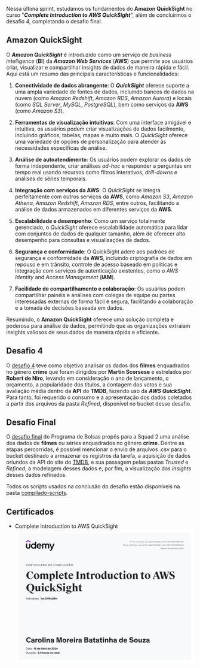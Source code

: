 Nessa última sprint, estudamos os fundamentos do **Amazon QuickSight** no curso "***Complete Introduction to AWS QuickSight***", além de concluirmos o desafio 4, completando o desafio final.

## **Amazon QuickSight**

O ***Amazon QuickSight*** é introduzido como  um serviço de *business intelligence* (**BI**) da ***Amazon Web Services*** (**AWS**) que permite aos usuários criar, visualizar e compartilhar insights de dados de maneira rápida e fácil. Aqui está um resumo das principais características e funcionalidades:

1. **Conectividade de dados abrangente**: O ***QuickSight*** oferece suporte a uma ampla variedade de fontes de dados, incluindo bancos de dados na nuvem (como *Amazon Redshift*, *Amazon RDS*, *Amazon Aurora*) e locais (como *SQL Server*, *MySQL*, *PostgreSQL*), bem como serviços da **AWS** (como *Amazon S3*).

2. **Ferramentas de visualização intuitivas**: Com uma interface amigável e intuitiva, os usuários podem criar visualizações de dados facilmente, incluindo gráficos, tabelas, mapas e muito mais. O *QuickSight* oferece uma variedade de opções de personalização para atender às necessidades específicas de análise.

3. **Análise de autoatendimento**: Os usuários podem explorar os dados de forma independente, criar análises *ad-hoc* e responder a perguntas em tempo real usando recursos como filtros interativos, *drill-downs* e análises de séries temporais.

4. **Integração com serviços da AWS**: O *QuickSight* se integra perfeitamente com outros serviços da **AWS**, como *Amazon S3*, *Amazon Athena*, *Amazon Redshift*, *Amazon RDS*, entre outros, facilitando a análise de dados armazenados em diferentes serviços da **AWS**.

5. **Escalabilidade e desempenho**: Como um serviço totalmente gerenciado, o *QuickSight* oferece escalabilidade automática para lidar com conjuntos de dados de qualquer tamanho, além de oferecer alto desempenho para consultas e visualizações de dados.

6. **Segurança e conformidade**: O QuickSight adere aos padrões de segurança e conformidade da **AWS**, incluindo criptografia de dados em repouso e em trânsito, controle de acesso baseado em políticas e integração com serviços de autenticação existentes, como o *AWS Identity* and *Access Management* (**IAM**).

7. **Facilidade de compartilhamento e colaboração**: Os usuários podem compartilhar painéis e análises com colegas de equipe ou partes interessadas externas de forma fácil e segura, facilitando a colaboração e a tomada de decisões baseada em dados.

Resumindo, o **Amazon QuickSight** oferece uma solução completa e poderosa para análise de dados, permitindo que as organizações extraiam insights valiosos de seus dados de maneira rápida e eficiente.

## Desafio 4

O [desafio 4](desafio/analise_carolina.sou_2024-04-24T19_44_51.pdf) teve como objetivo analisar os dados dos **filmes** enquadrados no gênero **crime** que foram dirigidos por **Martin Scorsese** e estrelados por **Robert de Niro**, levando em consideração o ano de lançamento, o orçamento, a popularidade dos títulos, a  contagem dos votos e sua avaliação média dentro da **API** do **TMDB**, fazendo uso da ***AWS QuickSight***. Para tanto, foi requerido o consumo e a apresentação dos dados coletados a partir dos arquivos da pasta *Refined*, disponível no bucket desse desafio.


## **Desafio Final**

O [desafio final](evidencias/desafio-final/) do Programa de Bolsas propôs para a Squad 2 uma análise dos dados de **filmes** ou séries enquadrados no gênero **crime**. Dentre as etapas percorridas, é possível mencionar o envio de arquivos .csv para o bucket destinado a armazenar os registros da tarefa, a aquisição de dados oriundos da API do site do [TMDB](https://www.themoviedb.org/?language=pt-BR), e sua passagem pelas pastas *Trusted* e *Refined*, a modelagem desses dados e, por fim, a visualização dos *insights* desses dados refinados.

Todos os scripts usados na conclusão do desafio estão disponíveis na pasta [compilado-scripts](evidencias/desafio-final/compilado-scripts/).

## **Certificados**

* Complete Introduction to AWS QuickSight  
![Complete Introduction to AWS QuickSight](certificados/Complete_introduction_to_AWS_QuickSight.jpg)
